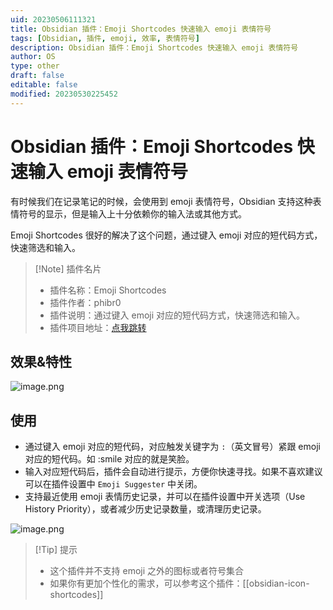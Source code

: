 ```yaml
---
uid: 20230506111321
title: Obsidian 插件：Emoji Shortcodes 快速输入 emoji 表情符号
tags: [Obsidian, 插件, emoji, 效率, 表情符号]
description: Obsidian 插件：Emoji Shortcodes 快速输入 emoji 表情符号
author: OS
type: other
draft: false
editable: false
modified: 20230530225452
---
```


# Obsidian 插件：Emoji Shortcodes 快速输入 emoji 表情符号

有时候我们在记录笔记的时候，会使用到 emoji 表情符号，Obsidian 支持这种表情符号的显示，但是输入上十分依赖你的输入法或其他方式。

Emoji Shortcodes 很好的解决了这个问题，通过键入 emoji 对应的短代码方式，快速筛选和输入。

> [!Note] 插件名片
> - 插件名称：Emoji Shortcodes
> - 插件作者：phibr0
> - 插件说明：通过键入 emoji 对应的短代码方式，快速筛选和输入。
> - 插件项目地址：[点我跳转](https://github.com/aidenlx/obsidian-icon-shortcodes)

## 效果&特性

![image.png](https://cdn.pkmer.cn/images/20230506111801.png!pkmer)

## 使用

- 通过键入 emoji 对应的短代码，对应触发关键字为 `:`（英文冒号）紧跟 emoji 对应的短代码。如 :smile 对应的就是笑脸。
- 输入对应短代码后，插件会自动进行提示，方便你快速寻找。如果不喜欢建议可以在插件设置中 `Emoji Suggester` 中关闭。
- 支持最近使用 emoji 表情历史记录，并可以在插件设置中开关选项（Use History Priority），或者减少历史记录数量，或清理历史记录。

![image.png](https://cdn.pkmer.cn/images/20230506112934.png!pkmer)

>[!Tip] 提示
>- 这个插件并不支持 emoji 之外的图标或者符号集合
>- 如果你有更加个性化的需求，可以参考这个插件：[[obsidian-icon-shortcodes]]
